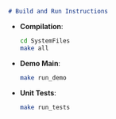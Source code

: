 ```markdown
# Build and Run Instructions
  ```
- **Compilation**:  
  ```bash
  cd SystemFiles
  make all
  ```

- **Demo Main**:  
  ```bash
  make run_demo
  ```

- **Unit Tests**:  
  ```bash
  make run_tests
  ```
```
